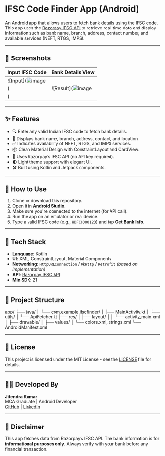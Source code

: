 # IFSC Code Finder App (Android)

An Android app that allows users to fetch bank details using the IFSC code. This app uses the [Razorpay IFSC API](https://ifsc.razorpay.com/) to retrieve real-time data and display information such as bank name, branch, address, contact number, and available services (NEFT, RTGS, IMPS).

---

## 📱 Screenshots

| Input IFSC Code | Bank Details View |
|-----------------|-------------------|
| ![Input](![image](https://github.com/user-attachments/assets/a960df56-e3ba-4ced-ba18-afe72995f2c4)
) | ![Result](![image](https://github.com/user-attachments/assets/bab8db7b-5f08-44f5-9669-9ba07358d28c)
) |

---

## ✨ Features

- 🔍 Enter any valid Indian IFSC code to fetch bank details.
- 📄 Displays bank name, branch, address, contact, and location.
- ✅ Indicates availability of NEFT, RTGS, and IMPS services.
- 📦 Clean Material Design with ConstraintLayout and CardView.
- 📶 Uses Razorpay’s IFSC API (no API key required).
- 🌓 Light theme support with elegant UI.
- 🛠 Built using Kotlin and Jetpack components.

---

## 🚀 How to Use

1. Clone or download this repository.
2. Open it in **Android Studio**.
3. Make sure you're connected to the internet (for API call).
4. Run the app on an emulator or real device.
5. Type a valid IFSC code (e.g., `HDFC0000123`) and tap **Get Bank Info**.

---

## 🔧 Tech Stack

- **Language**: Kotlin
- **UI**: XML, ConstraintLayout, Material Components
- **Networking**: `HttpURLConnection` / `OkHttp` / `Retrofit` *(based on implementation)*
- **API**: [Razorpay IFSC API](https://ifsc.razorpay.com/)
- **Min SDK**: 21

---

## 📁 Project Structure

app/
├── java/
│ └── com.example.ifscfinder/
│ ├── MainActivity.kt
│ └── utils/
│ └── ApiFetcher.kt
├── res/
│ ├── layout/
│ │ └── activity_main.xml
│ ├── drawable/
│ ├── values/
│ └── colors.xml, strings.xml
└── AndroidManifest.xml


---

## 📜 License

This project is licensed under the MIT License - see the [LICENSE](LICENSE) file for details.

---

## 👨‍💻 Developed By

**Jitendra Kumar**  
MCA Graduate | Android Developer  
[GitHub](https://github.com/jitendrakumar07) | [LinkedIn](https://www.linkedin.com/in/jitendrakumar77/)

---

## 📝 Disclaimer

This app fetches data from Razorpay’s IFSC API. The bank information is for **informational purposes only**. Always verify with your bank before any financial transaction.
